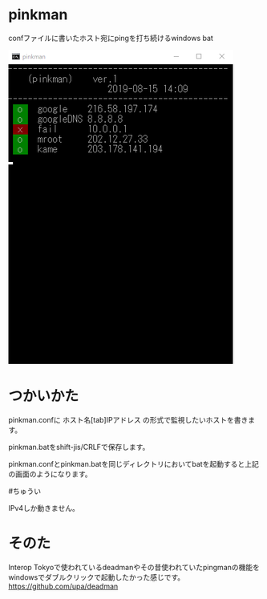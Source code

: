 # pinkman
confファイルに書いたホスト宛にpingを打ち続けるwindows bat

![DEMO](https://raw.githubusercontent.com/satsuzuk/pinkman/master/img/pinkman-demo.gif)


# つかいかた

pinkman.confに
ホスト名[tab]IPアドレス
の形式で監視したいホストを書きます。

pinkman.batをshift-jis/CRLFで保存します。

pinkman.confとpinkman.batを同じディレクトリにおいてbatを起動すると上記の画面のようになります。

#ちゅうい

IPv4しか動きません。

# そのた
Interop Tokyoで使われているdeadmanやその昔使われていたpingmanの機能をwindowsでダブルクリックで起動したかった感じです。
https://github.com/upa/deadman

